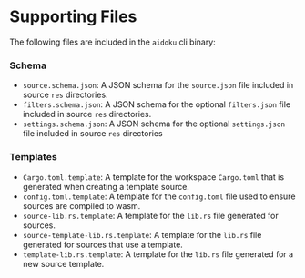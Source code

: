 # Supporting Files

The following files are included in the `aidoku` cli binary:

### Schema
- `source.schema.json`: A JSON schema for the `source.json` file included in source `res` directories.
- `filters.schema.json`: A JSON schema for the optional `filters.json` file included in source `res` directories.
- `settings.schema.json`: A JSON schema for the optional `settings.json` file included in source `res` directories

### Templates
- `Cargo.toml.template`: A template for the workspace `Cargo.toml` that is generated when creating a template source.
- `config.toml.template`: A template for the `config.toml` file used to ensure sources are compiled to wasm.
- `source-lib.rs.template`: A template for the `lib.rs` file generated for sources.
- `source-template-lib.rs.template`: A template for the `lib.rs` file generated for sources that use a template.
- `template-lib.rs.template`: A template for the `lib.rs` file generated for a new source template.

